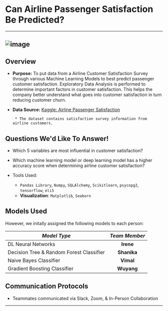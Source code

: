# Can Airline Passenger Satisfaction Be Predicted? 
---
![image](https://user-images.githubusercontent.com/103383489/196054657-e5a36f72-5994-46ae-8d4e-c41e7d3db6ee.png)
---
## Overview 
* **Purpose:** To put data from a Airline Customer Satisfaction Survey through various Machine Learning Models to best predict passenger customer satisfaction. Exploratory Data Analysis is performed to determine important factors in customer satisfaction. This helps the company better understand what goes into customer satisfaction in turn reducing customer churn.

* **Data Source:** 
[Kaggle: Airline Passenger Satisfaction](https://www.kaggle.com/datasets/teejmahal20/airline-passenger-satisfaction "Airline Passenger Satisfaction")

       * The dataset contains satisfaction survey information from airline customers.

## Questions We'd Like To Answer!

* Which 5 variables are most influential in customer satisfaction?
* Which machine learning model or deep learning model has a higher accuracy score when determining airline customer satisfaction?

* Tools Used: 
  *  `Pandas Library`, `Numpy`, `SQLAlchemy`, `Scikitlearn`, `psycopg2`, `tensorflow`, `eli5`
  *  **Visualization**: `Matplotlib`, `Seaborn`
  
## Models Used

However, we initally assigned the following models to each person: 

|    *Model Type*     |    *Team Member*     | 
| ------------- |:------------:|
|DL Neural Networks|**Irene**|
|Decision Tree & Random Forest Classifier|**Shanika**|
|Naive Bayes Classifier|**Vimal**|
|Gradient Boosting Classifier|**Wuyang**|

## Communication Protocols

* Teammates communicated via Slack, Zoom, & In-Person Collaboration
---


